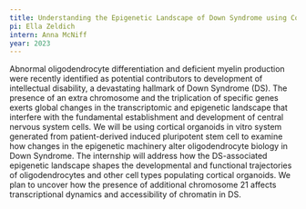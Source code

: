 ```yaml
---
title: Understanding the Epigenetic Landscape of Down Syndrome using Cortical Organoids
pi: Ella Zeldich
intern: Anna McNiff
year: 2023
---
```


Abnormal oligodendrocyte differentiation and deficient myelin production were recently identified as potential
contributors to development of intellectual disability, a devastating hallmark of Down Syndrome (DS). The presence of an
extra chromosome and the triplication of specific genes exerts global changes in the transcriptomic and epigenetic
landscape that interfere with the fundamental establishment and development of central nervous system cells. We will be
using cortical organoids in vitro system generated from patient-derived induced pluripotent stem cell to examine how
changes in the epigenetic machinery alter oligodendrocyte biology in Down Syndrome. The internship will address how the
DS-associated epigenetic landscape shapes the developmental and functional trajectories of oligodendrocytes and other
cell types populating cortical organoids. We plan to uncover how the presence of additional chromosome 21 affects
transcriptional dynamics and accessibility of chromatin in DS. 